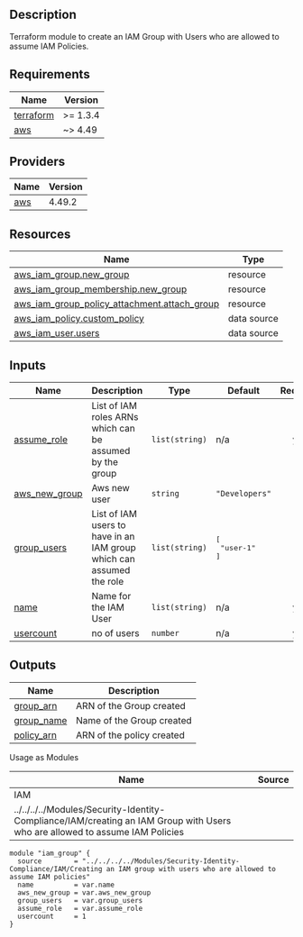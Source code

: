 ## Description

Terraform module to create an IAM Group with Users who are allowed to assume IAM Policies.

## Requirements

| Name | Version |
|------|---------|
| <a name="requirement_terraform"></a> [terraform](#requirement\_terraform) | >= 1.3.4 |
| <a name="requirement_aws"></a> [aws](#requirement\_aws) | ~> 4.49 |

## Providers

| Name | Version |
|------|---------|
| <a name="provider_aws"></a> [aws](#provider\_aws) | 4.49.2 |

## Resources

| Name | Type |
|------|------|
| [aws_iam_group.new_group](https://registry.terraform.io/providers/hashicorp/aws/latest/docs/resources/iam_group) | resource |
| [aws_iam_group_membership.new_group](https://registry.terraform.io/providers/hashicorp/aws/latest/docs/resources/iam_group_membership) | resource |
| [aws_iam_group_policy_attachment.attach_group](https://registry.terraform.io/providers/hashicorp/aws/latest/docs/resources/iam_group_policy_attachment) | resource |
| [aws_iam_policy.custom_policy](https://registry.terraform.io/providers/hashicorp/aws/latest/docs/data-sources/iam_policy) | data source |
| [aws_iam_user.users](https://registry.terraform.io/providers/hashicorp/aws/latest/docs/data-sources/iam_user) | data source |

## Inputs

| Name | Description | Type | Default | Required |
|------|-------------|------|---------|:--------:|
| <a name="input_assume_role"></a> [assume\_role](#input\_assume\_role) | List of IAM roles ARNs which can be assumed by the group | `list(string)` | n/a | yes |
| <a name="input_aws_new_group"></a> [aws\_new\_group](#input\_aws\_new\_group) | Aws new user | `string` | `"Developers"` | no |
| <a name="input_group_users"></a> [group\_users](#input\_group\_users) | List of IAM users to have in an IAM group which can assumed the role | `list(string)` | <pre>[<br>  "user-1"<br>]</pre> | no |
| <a name="input_name"></a> [name](#input\_name) | Name for the IAM User | `list(string)` | n/a | yes |
| <a name="input_usercount"></a> [usercount](#input\_usercount) | no of users | `number` | n/a | yes |

## Outputs

| Name | Description |
|------|-------------|
| <a name="output_group_arn"></a> [group\_arn](#output\_group\_arn) | ARN of the Group created |
| <a name="output_group_name"></a> [group\_name](#output\_group\_name) | Name of the Group created |
| <a name="output_policy_arn"></a> [policy\_arn](#output\_policy\_arn) | ARN of the policy created |

Usage as Modules

| Name | Source | 
|------|--------|
|IAM| 
|../../../../Modules/Security-Identity-Compliance/IAM/creating an IAM Group with Users who are allowed to assume IAM Policies|

```
module "iam_group" {
  source        = "../../../../Modules/Security-Identity-Compliance/IAM/Creating an IAM group with users who are allowed to assume IAM policies"
  name          = var.name
  aws_new_group = var.aws_new_group
  group_users   = var.group_users
  assume_role   = var.assume_role
  usercount     = 1
}
```


